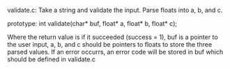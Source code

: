 validate.c:
Take a string and validate the input. Parse floats into a, b, and c.

prototype:
int validate(char* buf, float* a, float* b, float* c);

Where the return value is if it succeeded (success = 1), buf is a pointer to the user input, a, b, and c should be pointers to floats to store the three parsed values. 
If an error occurrs, an error code will be stored in buf which should be defined in validate.c
